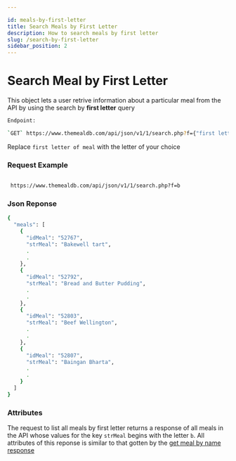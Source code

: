 ```yaml
---

id: meals-by-first-letter
title: Search Meals by First Letter
description: How to search meals by first letter
slug: /search-by-first-letter
sidebar_position: 2
---
```


# Search Meal by First Letter
This object lets a user retrive information about a particular meal from the API by using the search by **first letter** query


```bash
Endpoint:

`GET` https://www.themealdb.com/api/json/v1/1/search.php?f={"first letter of meal"} 

```

Replace `first letter of meal` with the letter of your choice

### Request Example
```bash

 https://www.themealdb.com/api/json/v1/1/search.php?f=b

```

### Json Reponse
```bash
{
  "meals": [
    {
      "idMeal": "52767",
      "strMeal": "Bakewell tart",
      .
      .
    },
    {
      "idMeal": "52792",
      "strMeal": "Bread and Butter Pudding",
      .
      .
    },
    {
      "idMeal": "52803",
      "strMeal": "Beef Wellington",
      .
      .
    },
    {
      "idMeal": "52807",
      "strMeal": "Baingan Bharta",
      .
      .
    }
  ]
}

```
### Attributes
The request to list all meals by first letter returns a response of all meals in the API whose values for the key `strMeal` begins with the letter `b`.
All attributes of this reponse is similar to that gotten by the [get meal by name response](http://localhost:3000/docs/search-name#attributes)

